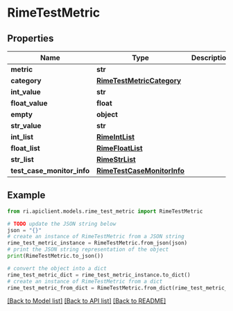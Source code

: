 # RimeTestMetric


## Properties

Name | Type | Description | Notes
------------ | ------------- | ------------- | -------------
**metric** | **str** |  | [optional] 
**category** | [**RimeTestMetricCategory**](RimeTestMetricCategory.md) |  | [optional] 
**int_value** | **str** |  | [optional] 
**float_value** | **float** |  | [optional] 
**empty** | **object** |  | [optional] 
**str_value** | **str** |  | [optional] 
**int_list** | [**RimeIntList**](RimeIntList.md) |  | [optional] 
**float_list** | [**RimeFloatList**](RimeFloatList.md) |  | [optional] 
**str_list** | [**RimeStrList**](RimeStrList.md) |  | [optional] 
**test_case_monitor_info** | [**RimeTestCaseMonitorInfo**](RimeTestCaseMonitorInfo.md) |  | [optional] 

## Example

```python
from ri.apiclient.models.rime_test_metric import RimeTestMetric

# TODO update the JSON string below
json = "{}"
# create an instance of RimeTestMetric from a JSON string
rime_test_metric_instance = RimeTestMetric.from_json(json)
# print the JSON string representation of the object
print(RimeTestMetric.to_json())

# convert the object into a dict
rime_test_metric_dict = rime_test_metric_instance.to_dict()
# create an instance of RimeTestMetric from a dict
rime_test_metric_from_dict = RimeTestMetric.from_dict(rime_test_metric_dict)
```
[[Back to Model list]](../README.md#documentation-for-models) [[Back to API list]](../README.md#documentation-for-api-endpoints) [[Back to README]](../README.md)

